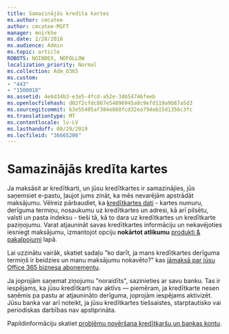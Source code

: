 ```yaml
---
title: Samazinājās kredīta kartes
ms.author: cmcatee
author: cmcatee-MSFT
manager: mnirkhe
ms.date: 2/28/2018
ms.audience: Admin
ms.topic: article
ROBOTS: NOINDEX, NOFOLLOW
localization_priority: Normal
ms.collection: Adm_O365
ms.custom:
- "443"
- "1500018"
ms.assetid: 4e6d34b3-e3e5-4fcd-a52e-34b54746feeb
ms.openlocfilehash: d02f2cfdc867e54896945a8c9efd119a9b87a5d3
ms.sourcegitcommit: b3e55405af384e868fcd32ea794eb15d1356c3fc
ms.translationtype: MT
ms.contentlocale: lv-LV
ms.lasthandoff: 08/29/2019
ms.locfileid: "36665206"
---
```

# <a name="declined-credit-card"></a>Samazinājās kredīta kartes

Ja maksāsit ar kredītkarti, un jūsu kredītkartes ir samazinājies, jūs saņemsiet e-pastu, ļaujot jums zināt, ka mēs nevarējām apstrādāt maksājumu. Vēlreiz pārbaudiet, ka [kredītkartes dati](https://go.microsoft.com/fwlink/p/?linkid=842054) - kartes numuru, derīguma termiņu, nosaukumu uz kredītkartes un adresi, kā arī pilsētu, valsti un pasta indeksu - tieši tā, kā to dara uz kredītkartes un kredītkarte paziņojumu. Varat atjaunināt savas kredītkartes informāciju un nekavējoties iesniegt maksājumu, izmantojot opciju **nokārtot atlikumu** [produkti & pakalpojumi](https://go.microsoft.com/fwlink/p/?linkid=842054) lapā. 

Lai uzzinātu vairāk, skatiet sadaļu "ko darīt, ja mans kredītkartes derīguma termiņš ir beidzies un manu maksājumu nokavēto?" kas [jāmaksā par jūsu Office 365 biznesa abonementu](https://docs.microsoft.com/office365/admin/subscriptions-and-billing/pay-for-your-subscription#what-if-my-credit-card-was-declined-and-my-payment-is-past-due).
  
Ja joprojām saņemat ziņojumu "noraidīts", sazinieties ar savu banku. Tas ir iespējams, ka jūsu kredītkarti nav aktīvs — piemēram, ja kredītkarte nesen saņēmis pa pastu ar atjaunināto derīguma, joprojām iespējams aktivizēt. Jūsu banka var arī noteikt, ja jūsu kredītkartes tiešsaistes, starptautisko vai periodiskas darbības nav apstiprināta.
  
Papildinformāciju skatiet [problēmu novēršana kredītkaršu un bankas kontu](https://docs.microsoft.com/office365/admin/subscriptions-and-billing/add-update-or-remove-credit-card-or-bank-account#troubleshooting-credit-cards-and-bank-accounts).